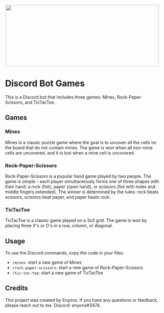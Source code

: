 <p align="center">
  <img width="500" height="200" src="https://i.imgur.com/kp1ADq3.png">
</p>

# Discord Bot Games

This is a Discord bot that includes three games: Mines, Rock-Paper-Scissors, and TicTacToe.

## Games

### Mines

Mines is a classic puzzle game where the goal is to uncover all the cells on the board that do not contain mines. The game is won when all non-mine cells are uncovered, and it is lost when a mine cell is uncovered.

### Rock-Paper-Scissors

Rock-Paper-Scissors is a popular hand game played by two people. The game is simple - each player simultaneously forms one of three shapes with their hand: a rock (fist), paper (open hand), or scissors (fist with index and middle fingers extended). The winner is determined by the rules: rock beats scissors, scissors beat paper, and paper beats rock.

### TicTacToe

TicTacToe is a classic game played on a 3x3 grid. The game is won by placing three X's or O's in a row, column, or diagonal.

## Usage

To use the Discord commands, copy the code in your files:

- `/mines`: start a new game of Mines
- `/rock-paper-scissors`: start a new game of Rock-Paper-Scissors
- `/tic-tac-toe`: start a new game of TicTacToe

## Credits

This project was created by Enyons. If you have any questions or feedback, please reach out to me. Discord: enyons#3474.

